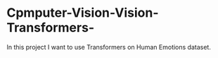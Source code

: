 # Cpmputer-Vision-Vision-Transformers-
In this project I want to use Transformers on Human Emotions dataset.
